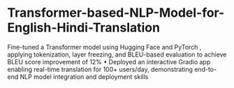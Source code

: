 # Transformer-based-NLP-Model-for-English-Hindi-Translation
Fine-tuned a Transformer model  using Hugging Face and PyTorch , applying tokenization, layer freezing, and BLEU-based evaluation to achieve BLEU score improvement of 12% • Deployed an interactive Gradio app enabling real-time translation for 100+ users/day, demonstrating end-to-end NLP model integration and deployment skills
